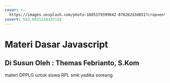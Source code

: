 ```yaml
---
cover: >-
  https://images.unsplash.com/photo-1605379399642-870262d3d051?crop=entropy&cs=tinysrgb&fm=jpg&ixid=MnwxOTcwMjR8MHwxfHNlYXJjaHwzfHxwcm9ncmFtbWluZ3xlbnwwfHx8fDE2NTkzNjMyMzA&ixlib=rb-1.2.1&q=80
coverY: 583.0925110132159
---
```


# Materi Dasar Javascript

## Di Susun Oleh : Themas Febrianto, S.Kom

materi DPPLG untuk siswa RPL smk yadika soreang
